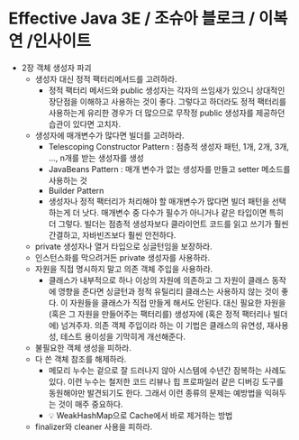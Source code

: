 # Effective Java 3E / 조슈아 블로크 / 이복연 /인사이트

- 2장 객체 생성자 파괴
  - 생성자 대신 정적 팩터리메서드를 고려하라.
    - 정적 팩터리 메서드와 public 생성자는 각자의 쓰임새가 있으니 상대적인 장단점을 이해하고 사용하는 것이 좋다. 그렇다고 하더라도 정적 팩터리를 사용하는게 유리한 경우가 더 많으므로 무작정 public 생성자를 제공하던 습관이 있다면 고치자.
  - 생성자에 매개변수가 많다면 빌더를 고려하라.
    - Telescoping Constructor Pattern : 점층적 생성자 패턴, 1개, 2개, 3개, ..., n개를 받는 생성자를 생성
    - JavaBeans Pattern : 매개 변수가 없는 생성자를 만들고 setter 메소드를 사용하는 것
    - Builder Pattern
    - 생성자나 정적 팩터리가 처리해야 할 매개변수가 많다면 빌더 패턴을 선택하는게 더 낫다. 매개변수 중 다수가 필수가 아니거나 같은 타입이면 특히 더 그렇다. 빌더는 점층적 생성자보다 클라이언트 코드를 읽고 쓰기가 훨씬 간결하고, 자바빈즈보다 훨씬 안전하다.
  - private 생성자나 열거 타입으로 싱글턴임을 보장하라.
  - 인스턴스화를 막으려거든 private 생성자를 사용하라.
  - 자원을 직접 명시하지 말고 의존 객체 주입을 사용하라.
    - 클래스가 내부적으로 하나 이상의 자원에 의존하고 그 자원이 클래스 동작에 영향을 준다면 싱글턴과 정적 유틸리티 클래스는 사용하지 않는 것이 좋다. 이 자원들을 클래스가 직접 만들게 해서도 안된다. 대신 필요한 자원을 (혹은 그 자원을 만들어주는 팩터리를) 생성자에 (혹은 정적 팩터리나 빌더에) 넘겨주자. 의존 객체 주입이라 하는 이 기법은 클래스의 유연성, 재사용성, 테스트 용이성을 기막히게 개선해준다.
  - 불필요한 객체 생성을 피하라.
  - 다 쓴 객체 참조를 해제하라.
    - 메모리 누수는 겉으로 잘 드러나지 않아 시스템에 수년간 잠복하는 사례도 있다. 이런 누수는 철저한 코드 리뷰나 힙 프로파일러 같은 디버깅 도구를 동원해야만 발견되기도 한다. 그래서 이런 종류의 문제는 예방법을 익혀두는 것이 매주 중요하다.
    - 💡 WeakHashMap으로 Cache에서 바로 제거하는 방법
  - finalizer와 cleaner 사용을 피하라.
